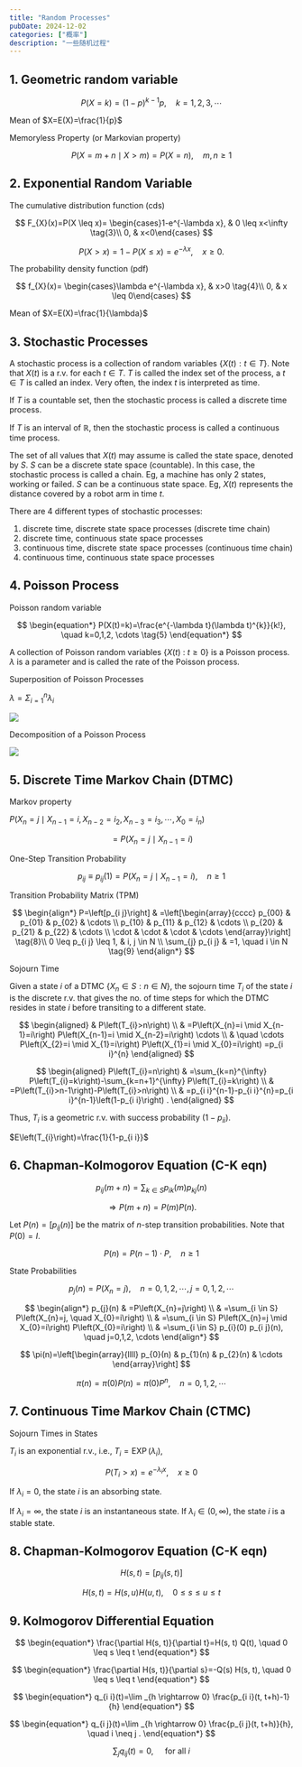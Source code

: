 ```yaml
---
title: "Random Processes"
pubDate: 2024-12-02
categories: ["概率"]
description: "一些随机过程"
---
```




## 1. Geometric random variable

$$
\begin{equation*}
P(X=k)=(1-p)^{k-1} p, \quad k=1,2,3, \cdots \tag{1}
\end{equation*}
$$

Mean of $X=E(X)=\frac{1}{p}$

Memoryless Property (or Markovian property)

$$
\begin{equation*}
P(X=m+n \mid X>m)=P(X=n), \quad m, n \geq 1 \tag{2}
\end{equation*}
$$

## 2. Exponential Random Variable

The cumulative distribution function (cds)

$$
F_{X}(x)=P(X \leq x)= \begin{cases}1-e^{-\lambda x}, & 0 \leq x<\infty  \tag{3}\\ 0, & x<0\end{cases}
$$

$$
P(X>x)=1-P(X \leq x)=e^{-\lambda x}, \quad x \geq 0 .
$$

The probability density function (pdf)

$$
f_{X}(x)= \begin{cases}\lambda e^{-\lambda x}, & x>0  \tag{4}\\ 0, & x \leq 0\end{cases}
$$

Mean of $X=E(X)=\frac{1}{\lambda}$

## 3. Stochastic Processes

A stochastic process is a collection of random variables $\{X(t): t \in T\}$. Note that $X(t)$ is a r.v. for each $t \in T$.
$T$ is called the index set of the process, a $t \in T$ is called an index. Very often, the index $t$ is interpreted as time.

If $T$ is a countable set, then the stochastic process is called a discrete time process.

If $T$ is an interval of $\mathbb{R}$, then the stochastic process is called a continuous time process.

The set of all values that $X(t)$ may assume is called the state space, denoted by $S$.
$S$ can be a discrete state space (countable). In this case, the stochastic process is called a chain. Eg, a machine has only 2 states, working or failed.
$S$ can be a continuous state space. Eg, $X(t)$ represents the distance covered by a robot arm in time $t$.

There are 4 different types of stochastic processes:

1. discrete time, discrete state space processes (discrete time chain)
2. discrete time, continuous state space processes
3. continuous time, discrete state space processes (continuous time chain)
4. continuous time, continuous state space processes

## 4. Poisson Process

Poisson random variable

$$
\begin{equation*}
P(X(t)=k)=\frac{e^{-\lambda t}(\lambda t)^{k}}{k!}, \quad k=0,1,2, \cdots \tag{5}
\end{equation*}
$$

A collection of Poisson random variables $\{X(t)$ : $t \geq 0\}$ is a Poisson process. $\lambda$ is a parameter and is called the rate of the Poisson process.

Superposition of Poisson Processes

$\lambda = \Sigma_{i=1}^{n} \lambda_{i}$

![](https://cdn.mathpix.com/cropped/2024_10_25_9ccb2666f78a919041a9g-18.jpg?height=1017&width=1603&top_left_y=1165&top_left_x=218)

Decomposition of a Poisson Process

![](https://cdn.mathpix.com/cropped/2024_10_25_9ccb2666f78a919041a9g-19.jpg?height=852&width=1337&top_left_y=1387&top_left_x=248)

## 5. Discrete Time Markov Chain (DTMC)

Markov property

$P\left(X_{n}=j \mid X_{n-1}=i, X_{n-2}=i_{2}, X_{n-3}=i_{3}, \cdots, X_{0}=i_{n}\right)$

$$
\begin{equation*}
=P\left(X_{n}=j \mid X_{n-1}=i\right) \tag{6}
\end{equation*}
$$

One-Step Transition Probability

$$
\begin{equation*}
p_{i j} \equiv p_{i j}(1)=P\left(X_{n}=j \mid X_{n-1}=i\right), \quad n \geq 1 \tag{7}
\end{equation*}
$$

Transition Probability Matrix (TPM)

$$
\begin{align*}
P=\left[p_{i j}\right] & =\left[\begin{array}{cccc}
p_{00} & p_{01} & p_{02} & \cdots \\
p_{10} & p_{11} & p_{12} & \cdots \\
p_{20} & p_{21} & p_{22} & \cdots \\
\cdot & \cdot & \cdot & \cdots
\end{array}\right]  \tag{8}\\
0 \leq p_{i j} \leq 1, & i, j \in N \\
\sum_{j} p_{i j} & =1, \quad i \in N \tag{9}
\end{align*}
$$

Sojourn Time

Given a state $i$ of a DTMC $\left\{X_{n} \in S: n \in N\right\}$, the sojourn time $T_{i}$ of the state $i$ is the discrete r.v. that gives the no. of time steps for which the DTMC resides in state $i$ before transiting to a different state.

$$
\begin{aligned}
& P\left(T_{i}>n\right) \\
& =P\left(X_{n}=i \mid X_{n-1}=i\right) P\left(X_{n-1}=i \mid X_{n-2}=i\right) \cdots \\
& \quad \cdots P\left(X_{2}=i \mid X_{1}=i\right) P\left(X_{1}=i \mid X_{0}=i\right)
=p_{i i}^{n} 
\end{aligned}
$$

$$
\begin{aligned}
P\left(T_{i}=n\right) & =\sum_{k=n}^{\infty} P\left(T_{i}=k\right)-\sum_{k=n+1}^{\infty} P\left(T_{i}=k\right) \\
& =P\left(T_{i}>n-1\right)-P\left(T_{i}>n\right) \\
& =p_{i i}^{n-1}-p_{i i}^{n}=p_{i i}^{n-1}\left(1-p_{i i}\right) .
\end{aligned}
$$

Thus, $T_{i}$ is a geometric r.v. with success probability $\left(1-p_{i i}\right)$.

$E\left(T_{i}\right)=\frac{1}{1-p_{i i}}$

## 6. Chapman-Kolmogorov Equation (C-K eqn)

$$
p_{i j}(m+n)=\sum_{k \in S} p_{i k}(m) p_{k j}(n)
$$

$$
\Longrightarrow P(m+n)=P(m) P(n) .
$$

Let $P(n)=\left[p_{i j}(n)\right]$ be the matrix of $n$-step transition probabilities. Note that $P(0)=I$.

$$
\begin{equation*}
P(n)=P(n-1) \cdot P, \quad n \geq 1
\end{equation*}
$$

State Probabilities

$$
\begin{equation*}
p_{j}(n)=P\left(X_{n}=j\right), \quad n=0,1,2, \cdots, j=0,1,2, \cdots 
\end{equation*}
$$

$$
\begin{align*}
p_{j}(n) & =P\left(X_{n}=j\right) \\
& =\sum_{i \in S} P\left(X_{n}=j, \quad X_{0}=i\right) \\
& =\sum_{i \in S} P\left(X_{n}=j \mid X_{0}=i\right) P\left(X_{0}=i\right) \\
& =\sum_{i \in S} p_{i}(0) p_{i j}(n), \quad j=0,1,2, \cdots 
\end{align*}
$$

$$
\pi(n)=\left[\begin{array}{llll}
p_{0}(n) & p_{1}(n) & p_{2}(n) & \cdots 
\end{array}\right]
$$

$$
\begin{equation*}
\pi(n)=\pi(0) P(n)=\pi(0) P^{n}, \quad n=0,1,2, \cdots
\end{equation*}
$$

## 7. Continuous Time Markov Chain (CTMC)

Sojourn Times in States

$T_{i}$ is an exponential r.v., i.e., $T_{i}=\operatorname{EXP}\left(\lambda_{i}\right)$,

$$
P\left(T_{i}>x\right)=e^{-\lambda_{i} x}, \quad x \geq 0
$$

If $\lambda_{i}=0$, the state $i$ is an absorbing state.

If $\lambda_{i}=\infty$, the state $i$ is an instantaneous state.
If $\lambda_{i} \in(0, \infty)$, the state $i$ is a stable state.

## 8. Chapman-Kolmogorov Equation (C-K eqn)

$$
H(s, t)=\left[p_{i j}(s, t)\right]
$$

$$
\begin{equation*}
H(s, t)=H(s, u) H(u, t), \quad 0 \leq s \leq u \leq t 
\end{equation*}
$$

## 9. Kolmogorov Differential Equation

$$
\begin{equation*}
\frac{\partial H(s, t)}{\partial t}=H(s, t) Q(t), \quad 0 \leq s \leq t 
\end{equation*}
$$

$$
\begin{equation*}
\frac{\partial H(s, t)}{\partial s}=-Q(s) H(s, t), \quad 0 \leq s \leq t
\end{equation*}
$$

$$
\begin{equation*}
q_{i i}(t)=\lim _{h \rightarrow 0} \frac{p_{i i}(t, t+h)-1}{h}
\end{equation*}
$$

$$
\begin{equation*}
q_{i j}(t)=\lim _{h \rightarrow 0} \frac{p_{i j}(t, t+h)}{h}, \quad i \neq j .
\end{equation*}
$$

$$
\begin{equation*}
\sum_{j} q_{i j}(t)=0, \quad \text { for all } i
\end{equation*}
$$

